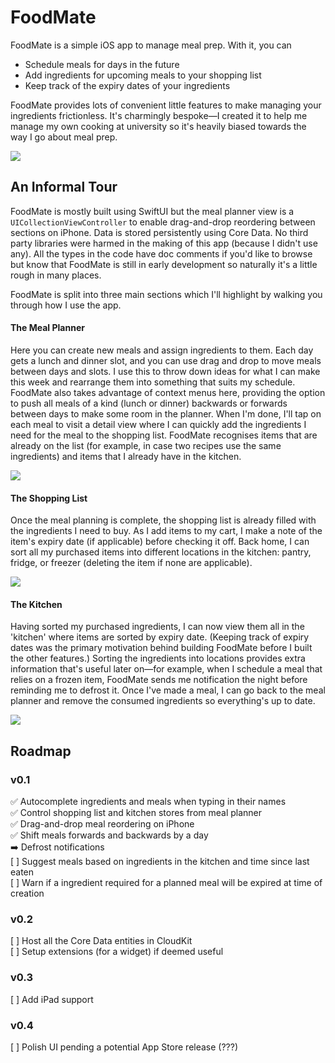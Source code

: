 # FoodMate
FoodMate is a simple iOS app to manage meal prep. With it, you can  
* Schedule meals for days in the future
* Add ingredients for upcoming meals to your shopping list
* Keep track of the expiry dates of your ingredients

FoodMate provides lots of convenient little features to make managing your ingredients frictionless. It's charmingly bespoke&mdash;I created it to help me manage my own cooking at university so it's heavily biased towards the way I go about meal prep.

![](readme-resources/mealplan.gif)


## An Informal Tour

FoodMate is mostly built using SwiftUI but the meal planner view is a `UICollectionViewController` to enable drag-and-drop reordering between sections on iPhone. Data is stored persistently using Core Data. No third party libraries were harmed in the making of this app (because I didn't use any). All the types in the code have doc comments if you'd like to browse but know that FoodMate is still in early development so naturally it's a little rough in many places.

FoodMate is split into three main sections which I'll highlight by walking you through how I use the app.

#### The Meal Planner
Here you can create new meals and assign ingredients to them. Each day gets a lunch and dinner slot, and you can use drag and drop to move meals between days and slots. I use this to throw down ideas for what I can make this week and rearrange them into something that suits my schedule. FoodMate also takes advantage of context menus here, providing the option to push all meals of a kind (lunch or dinner) backwards or forwards between days to make some room in the planner. When I'm done, I'll tap on each meal to visit a detail view where I can quickly add the ingredients I need for the meal to the shopping list. FoodMate recognises items that are already on the list (for example, in case two recipes use the same ingredients) and items that I already have in the kitchen.

![](readme-resources/mealdetail.png)

#### The Shopping List
Once the meal planning is complete, the shopping list is already filled with the ingredients I need to buy. As I add items to my cart, I make a note of the item's expiry date (if applicable) before checking it off. Back home, I can sort all my purchased items into different locations in the kitchen: pantry, fridge, or freezer (deleting the item if none are applicable).

![](readme-resources/shoppinglist.PNG)

#### The Kitchen
Having sorted my purchased ingredients, I can now view them all in the 'kitchen' where items are sorted by expiry date. (Keeping track of expiry dates was the primary motivation behind building FoodMate before I built the other features.) Sorting the ingredients into locations provides extra information that's useful later on&mdash;for example, when I schedule a meal that relies on a frozen item, FoodMate sends me notification the night before reminding me to defrost it. Once I've made a meal, I can go back to the meal planner and remove the consumed ingredients so everything's up to date.

![](readme-resources/ingredients.png)

## Roadmap
### v0.1
:white_check_mark: Autocomplete ingredients and meals when typing in their names  
:white_check_mark: Control shopping list and kitchen stores from meal planner  
:white_check_mark: Drag-and-drop meal reordering on iPhone  
:white_check_mark: Shift meals forwards and backwards by a day  
:arrow_right: Defrost notifications  
[ ] Suggest meals based on ingredients in the kitchen and time since last eaten  
[ ] Warn if a ingredient required for a planned meal will be expired at time of creation

### v0.2
[ ] Host all the Core Data entities in CloudKit  
[ ] Setup extensions (for a widget) if deemed useful

### v0.3
[ ] Add iPad support

### v0.4
[ ] Polish UI pending a potential App Store release (???)
